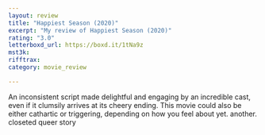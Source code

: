 ```yaml
---
layout: review
title: "Happiest Season (2020)"
excerpt: "My review of Happiest Season (2020)"
rating: "3.0"
letterboxd_url: https://boxd.it/1tNa9z
mst3k: 
rifftrax: 
category: movie_review

---
```


An inconsistent script made delightful and engaging by an incredible cast, even if it clumsily arrives at its cheery ending. This movie could also be either cathartic or triggering, depending on how you feel about yet. another. closeted queer story